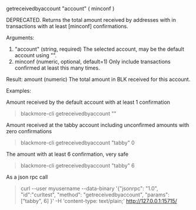 getreceivedbyaccount "account" ( minconf )

DEPRECATED. Returns the total amount received by addresses with <account> in transactions with at least [minconf] confirmations.

Arguments:
1. "account"      (string, required) The selected account, may be the default account using "".
2. minconf          (numeric, optional, default=1) Only include transactions confirmed at least this many times.

Result:
amount              (numeric) The total amount in BLK received for this account.

Examples:

Amount received by the default account with at least 1 confirmation
> blackmore-cli getreceivedbyaccount ""

Amount received at the tabby account including unconfirmed amounts with zero confirmations
> blackmore-cli getreceivedbyaccount "tabby" 0

The amount with at least 6 confirmation, very safe
> blackmore-cli getreceivedbyaccount "tabby" 6

As a json rpc call
> curl --user myusername --data-binary '{"jsonrpc": "1.0", "id":"curltest", "method": "getreceivedbyaccount", "params": ["tabby", 6] }' -H 'content-type: text/plain;' http://127.0.0.1:15715/

